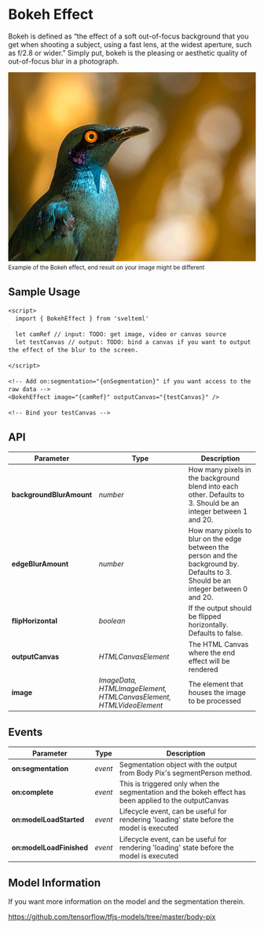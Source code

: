 # Bokeh Effect

Bokeh is defined as “the effect of a soft out-of-focus background that you get when shooting a subject, using a fast lens, at the widest aperture, such as f/2.8 or wider.” Simply put, bokeh is the pleasing or aesthetic quality of out-of-focus blur in a photograph.

![](_media/bokeh.gif)
<small>Example of the Bokeh effect, end result on your image might be different</small>

## Sample Usage

    <script>
      import { BokehEffect } from 'svelteml'

      let camRef // input: TODO: get image, video or canvas source
      let testCanvas // output: TODO: bind a canvas if you want to output the effect of the blur to the screen.

    </script>

    <!-- Add on:segmentation="{onSegmentation}" if you want access to the raw data -->
    <BokehEffect image="{camRef}" outputCanvas="{testCanvas}" />

    <!-- Bind your testCanvas -->

## API

| Parameter                | Type                                                               | Description                                                                                                                         |
| ------------------------ | ------------------------------------------------------------------ | ----------------------------------------------------------------------------------------------------------------------------------- |
| **backgroundBlurAmount** | _number_                                                           | How many pixels in the background blend into each other. Defaults to 3. Should be an integer between 1 and 20.                      |
| **edgeBlurAmount**       | _number_                                                           | How many pixels to blur on the edge between the person and the background by. Defaults to 3. Should be an integer between 0 and 20. |
| **flipHorizontal**       | _boolean_                                                          | If the output should be flipped horizontally. Defaults to false.                                                                    |
| **outputCanvas**         | _HTMLCanvasElement_                                                | The HTML Canvas where the end effect will be rendered                                                                               |
| **image**                | _ImageData, HTMLImageElement, HTMLCanvasElement, HTMLVideoElement_ | The element that houses the image to be processed                                                                                   |

## Events

| Parameter                | Type    | Description                                                                                            |
| ------------------------ | ------- | ------------------------------------------------------------------------------------------------------ |
| **on:segmentation**      | _event_ | Segmentation object with the output from Body Pix's segmentPerson method.                              |
| **on:complete**          | _event_ | This is triggered only when the segmentation and the bokeh effect has been applied to the outputCanvas |
| **on:modelLoadStarted**  | _event_ | Lifecycle event, can be useful for rendering 'loading' state before the model is executed              |
| **on:modelLoadFinished** | _event_ | Lifecycle event, can be useful for rendering 'loading' state before the model is executed              |

## Model Information

If you want more information on the model and the segmentation therein.

https://github.com/tensorflow/tfjs-models/tree/master/body-pix
